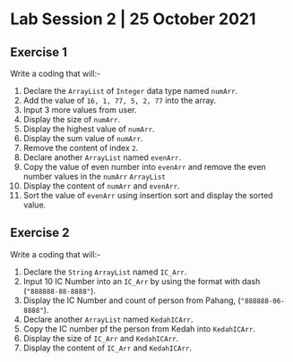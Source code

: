 # Lab Session 2 | 25 October 2021

## Exercise 1
Write a coding that will:-
1. Declare the `ArrayList` of `Integer` data type named `numArr`.
2. Add the value of `16, 1, 77, 5, 2, 77` into the array.
3. Input 3 more values from user.
4. Display the size of `numArr`.
5. Display the highest value of `numArr`.
6. Display the sum value of `numArr`.
7. Remove the content of index `2`.
8. Declare another `ArrayList` named `evenArr`.
9. Copy the value of even number into `evenArr` and remove the even number values in the `numArr` `ArrayList`
10. Display the content of `numArr` and `evenArr`.
11. Sort the value of `evenArr` using insertion sort and display the sorted value.

## Exercise 2
Write a coding that will:-
1. Declare the `String` `ArrayList` named `IC_Arr`.
2. Input 10 IC Number into an `IC_Arr` by using the format with dash (`"888888-88-8888"`).
3. Display the IC Number and count of person from Pahang, (`"888888-06-8888"`).
4. Declare another `ArrayList` named `KedahICArr`.
5. Copy the IC number pf the person from Kedah into `KedahICArr`.
6. Display the size of `IC_Arr` and `KedahICArr`.
7. Display the content of `IC_Arr` and `KedahICArr`.
